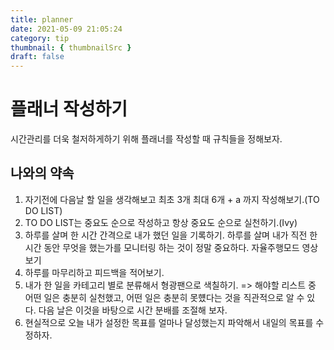 ```yaml
---
title: planner
date: 2021-05-09 21:05:24
category: tip
thumbnail: { thumbnailSrc }
draft: false
---
```


# 플래너 작성하기

시간관리를 더욱 철저하게하기 위해 플래너를 작성할 때 규칙들을 정해보자.

## 나와의 약속

1. 자기전에 다음날 할 일을 생각해보고 최초 3개 최대 6개 + a 까지 작성해보기.(TO DO LIST)
2. TO DO LIST는 중요도 순으로 작성하고 항상 중요도 순으로 실천하기.(Ivy)
3. 하루를 살며 한 시간 간격으로 내가 했던 일을 기록하기. 하루를 살며 내가 직전 한시간 동안 무엇을 했는가를 모니터링 하는 것이 정말 중요하다. 자율주행모드 영상 보기
4. 하루를 마무리하고 피드백을 적어보기.
5. 내가 한 일을 카테고리 별로 분류해서 형광팬으로 색칠하기. => 해야할 리스트 중 어떤 일은 충분히 실천했고, 어떤 일은 충분히 못헀다는 것을 직관적으로 알 수 있다. 다음 날은 이것을 바탕으로 시간 분배를 조절해 보자.
6. 현실적으로 오늘 내가 설정한 목표를 얼마나 달성했는지 파악해서 내일의 목표를 수정하자.
